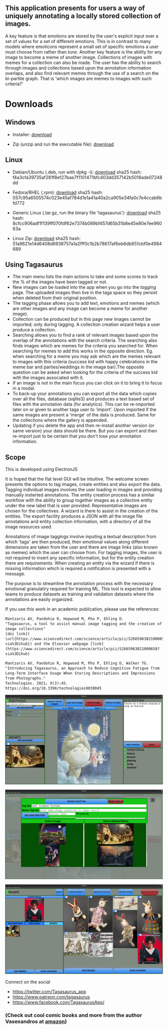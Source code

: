 
## This application presents for users a way of uniquely annotating a locally stored collection of images.

A key feature is that emotions are stored by the user's explicit input over a set of values for a set of different emotions. This is in contrast to many models where emoticons represent a small set of specific emotions a user must choose from rather than _tune_. Another key feature is the ability for any image to become a meme of another image. Collections of images with memes for a collection can also be made. The user has the ability to search through images and collections based upon the annotation information overlaps, and also find relevant memes through the use of a search on the bi-partite graph. That is 'which images are memes to images with such criteria?'


# Downloads

## Windows 

- Installer:  [download](https://drive.google.com/file/d/17mSLYUA0-gMl6-M2PAOlZjGWFdROG0pJ/view?usp=sharing)

- Zip (unzip and run the executable file):  [download](https://drive.google.com/file/d/1xEL3hmH0mzEM-WoSXu3Z4_9a2OS7HbBC/view?usp=sharing)

## Linux

- Debian/Ubuntu (.deb, run with dpkg -i):  [download](https://github.com/mantzaris/Tagasaurus/releases/download/1.0.0/tagasaurus_1.0.0_amd64.deb) sha25 hash: f4a3cfa39735af281f8ef27bae7f1101471bfc403dd357142b5018ade07248dd

- Fedora/RHEL (.rpm):  [download](https://github.com/mantzaris/Tagasaurus/releases/download/1.0.0/tagasaurus-1.0.0.x86_64.rpm) sha25 hash: 057c95a6505574c023e45af784d1e1a41a40a2ca905e34fa0c7e4ccab6bfd772

- Generic Linux (.tar.gz, run the binary file 'tagasaurus'):  [download](https://github.com/mantzaris/Tagasaurus/releases/download/1.0.0/tagasaurusLINUX-TARGZ-1.0.0.tar.gz) sha25 hash: 8cfcc906adf1f139ff070fdf62e7374b089bf457d65b31b8e45e80e7ee96063a

- Linux Zip: [download](https://github.com/mantzaris/Tagasaurus/releases/download/1.0.0/tagasaurusLINUX-ZIP-1.0.0.zip) sha25 hash: 51a9621e14d6408d6938757a1a2fff0c1b2b78617af6eb6db651cbf0e4984689


## Using Tagasaurus

- The main menu lists the main actions to take and some scores to track the % of the images have been tagged or not.
- New images can be loaded into the app when you go into the *tagging* page. The uploaded images then live in the taga space so they persist when deleted from their original position.
- The tagging phase allows you to add text, emotions and memes (which are other images and any image can become a meme for another image).
- Collection can be produced but in this page new images cannot be imported; only during tagging. A collection creation wizard helps a user produce a collection. 
- Searching allows you to find a rank of relevant images based upon the overlap of the annotations with the search criteria. The searching also finds images which are memes for the criteria you searched for. When searching for memes to add this works in the opposite direction. Eg. when searching for a meme you may ask which are the memes relevant to images with this criteria (success kid with happy celebrations in the meme bar and parties/weddings in the image bar).The opposite question can be asked when looking for the criteria of the success kid with the images associated with it.  
- If an image is not in the main focus you can click on it to bring it to focus in a modal.
- To back-up your annotations you can export all the data which copies over all the files, database (sqlite3) and produces a text based set of files with the annotation data (for analytics). This can be re-imported later on or given to another taga user to 'import'. Upon imported if the same images are present a 'merge' of the data is produced. Same for the collections where the gallery is appended. 
- Updating if you delete the app and then re-install another version (or same version) your data should be there. But you can export and then re-import just to be certain that you don't lose your annotation information. 


## Scope

This is developed using ElectronJS

It is hoped that the flat level GUI will be intuitive. The welcome screen presents the options to tag images, create entities and also export the data. Tagging individual images involves the user loading in images and providing manually insterted annotations. The entity creation process has a similar workflow with the ability to group together images as a collective entity under the new label that is user provided. Representative images are chosen for the collectives. A wizard is there to assist in the creation of the entities. The export facility produces a JSON with all the image file annotations and entity collection information, with a directory of all the image resources used. 

Annotations of image taggings involve inputing a textual description from which 'tags' are then produced, then emotional values along different dimensions are taken from the user and there are image links (also known as memes) which the user can choose from. For tagging images, the user is not required to insert any specific information, but for the entity creation there are requirements. When creating an entity via the wizard if there is missing information which is required a notification is presented with a message. 

The purpose is to streamline the annotation process with the necessary emotional granulatiry required for training ML. This tool is expected to allow teams to produce datasets as training and validation datasets where the annotations are easily organized. 



If you use this work in an academic publication, please use the references:
```
Mantzaris AV, Pandohie R, Hopwood M, Pho P, Ehling D.
"Tagasaurus, a tool to assist manual image tagging and the creation of image collections"
[doi link](  \url{https://www.sciencedirect.com/science/article/pii/S2665963821000658?via%3Dihub}) and the Elsevier webpage [link](https://www.sciencedirect.com/science/article/pii/S2665963821000658?via%3Dihub)
```

```
Mantzaris AV, Pandohie R, Hopwood M, Pho P, Ehling D, Walker TG. 
"Introducing Tagasaurus, an Approach to Reduce Cognitive Fatigue from Long-Term Interface Usage When Storing Descriptions and Impressions from Photographs."
Technologies. 2021; 9(3):45. https://doi.org/10.3390/technologies9030045 
```

![tagging](/TagasaurusReflections/screenshot1.png)

![search](/TagasaurusReflections/screenshot2.png)

![collections](/TagasaurusReflections/screenshot3.png)


Connect on the social

- https://twitter.com/Tagasaurus_app
- https://www.patreon.com/tagasaurus
- https://www.facebook.com/TagasaurusApp/

### (**Check out cool comic books and more from the author Vasexandros at [amazon](https://www.amazon.com/Vasexandros/e/B010RI6W0G%3Fref=dbs_a_mng_rwt_scns_share)**)


<!---

_also, the books by the author vasexandros are really worth the read_ [link](https://www.amazon.com/Vasexandros/e/B010RI6W0G%3Fref=dbs_a_mng_rwt_scns_share)

# <span style="color:orange">Tagasaurus, the gateway to your semantic multiverse </span>

### <span style="color:red">let's drop the '**U**' from '**U-RL**' because why do we need a UNI-verse and the UNI-queness it imposes?.. let's break free of that and "Tag the Planet!" </span>

---

For the development phase, this principle must be put in top priority
1. The data the users hold is **key**. The tool must smoothly incentivize the users to want to describe content with tags


**I highly recommend you take a look at the literature of the author Vasexandros at [amazon](https://www.amazon.com/Vasexandros/e/B010RI6W0G%3Fref=dbs_a_mng_rwt_scns_share)**
-->
